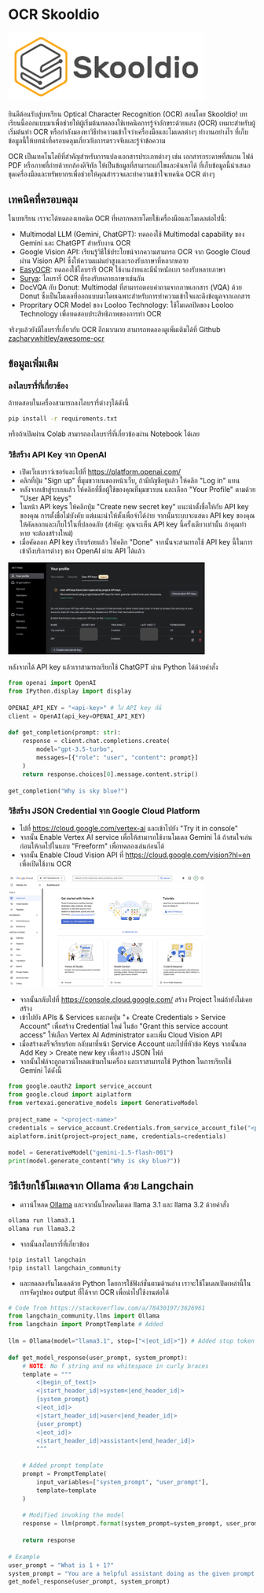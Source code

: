 # OCR Skooldio

<img width="400" src="assets/skooldio-logo.png">

ยินดีต้อนรับสู่บทเรียน Optical Character Recognition (OCR) สอนโดย Skooldio! บทเรียนนี้ออกแบบมาเพื่อช่วยให้ผู้เริ่มต้นทดลองใช้เทคนิคการรู้จำอักขระด้วยแสง (OCR)
เหมาะสำหรับผู้เริ่มต้นทำ OCR หรือกำลังมองหาวิธีทำความเข้าใจว่าเครื่องมือและโมเดลต่างๆ ทำงานอย่างไร ที่เก็บข้อมูลนี้ให้บทนำที่ครอบคลุมเกี่ยวกับการตรวจจับและรู้จำข้อความ

OCR เป็นเทคโนโลยีที่สำคัญสำหรับการแปลงเอกสารประเภทต่างๆ เช่น เอกสารกระดาษที่สแกน ไฟล์ PDF หรือภาพที่ถ่ายด้วยกล้องดิจิทัล ให้เป็นข้อมูลที่สามารถแก้ไขและค้นหาได้
ที่เก็บข้อมูลนี้นำเสนอชุดเครื่องมือและทรัพยากรเพื่อช่วยให้คุณสำรวจและทำความเข้าใจเทคนิค OCR ต่างๆ

## เทคนิคที่ครอบคลุม

ในบทเรียน เราจะได้ทดลองเทคนิค OCR ที่หลากหลายโดยใช้เครื่องมือและโมเดลต่อไปนี้:

- Multimodal LLM (Gemini, ChatGPT): ทดลองใช้ Multimodal capability ของ Gemini และ ChatGPT สำหรับงาน OCR
- Google Vision API: เรียนรู้วิธีใช้ประโยชน์จากความสามารถ OCR จาก Google Cloud ผ่าน Vision API ซึ่งให้ความแม่นยำสูงและรองรับภาษาที่หลากหลาย
- [EasyOCR](https://github.com/JaidedAI/EasyOCR): ทดลองใช้ไลบรารี OCR ใช้งานง่ายและมีน้ำหนักเบา รองรับหลายภาษา
- [Surya](https://github.com/VikParuchuri/surya): ไลบรารี่ OCR ที่รองรับหลายภาษาเช่นกัน
- DocVQA กับ Donut: Multimodal ที่สามารถตอบคำถามจากภาพเอกสาร (VQA) ด้วย Donut ซึ่งเป็นโมเดลที่ออกแบบมาโดยเฉพาะสำหรับการทำความเข้าใจและดึงข้อมูลจากเอกสาร
- Propritary OCR Model ของ Looloo Technology: ใช้โมเดลปิดของ Looloo Technology เพื่อทดสอบประสิทธิภาพของการทำ OCR

จริงๆแล้วยังมีไลบรารี่เกี่ยวกับ OCR อีกมากมาย สามารถทดลองดูเพิ่มเติมได้ที่ Github [zacharywhitley/awesome-ocr](https://github.com/zacharywhitley/awesome-ocr)

## ข้อมูลเพิ่มเติม

### ลงไลบรารี่ที่เกี่ยวข้อง

ถ้าทดสอบในเครื่องสามารถลงไลบรารี่ต่างๆได้ดังนี้

```sh
pip install -r requirements.txt
```

หรือถ้าเปิดผ่าน Colab สามารถลงไลบรารี่ที่เกี่ยวข้องผ่าน Notebook ได้เลย

### วิธีสร้าง API Key จาก OpenAI

- เปิดเว็บเบราว์เซอร์และไปที่ https://platform.openai.com/
- คลิกที่ปุ่ม "Sign up" ที่มุมขวาบนของหน้าเว็บ, ถ้ามีบัญชีอยู่แล้ว ให้คลิก "Log in" แทน
- หลังจากเข้าสู่ระบบแล้ว ให้คลิกที่ชื่อผู้ใช้ของคุณที่มุมขวาบน และเลือก "Your Profile" ตามด้วย "User API keys"
- ในหน้า API keys ให้คลิกปุ่ม "Create new secret key" แนะนำตั้งชื่อให้กับ API key ของคุณ การตั้งชื่อไม่บังคับ แต่แนะนำให้ตั้งเพื่อจำได้ง่าย จากนั้นระบบจะแสดง API key ของคุณ ให้คัดลอกและเก็บไว้ในที่ปลอดภัย (สำคัญ: คุณจะเห็น API key นี้ครั้งเดียวเท่านั้น ถ้าคุณทำหาย จะต้องสร้างใหม่)
- เมื่อคัดลอก API key เรียบร้อยแล้ว ให้คลิก "Done" จากนั้นจะสามารถใช้ API key นี้ในการเข้าถึงบริการต่างๆ ของ OpenAI ผ่าน API ได้แล้ว

<img width="400" src="assets/chatgpt.png">

หลังจากได้ API key แล้วเราสามารถเรียกใช้ ChatGPT ผ่าน Python ได้ด้วยคำสั่ง

```py
from openai import OpenAI
from IPython.display import display

OPENAI_API_KEY = "<api-key>" # ใส่ API key ที่นี่
client = OpenAI(api_key=OPENAI_API_KEY)

def get_completion(prompt: str):
    response = client.chat.completions.create(
        model="gpt-3.5-turbo",
        messages=[{"role": "user", "content": prompt}]
    )
    return response.choices[0].message.content.strip()

get_completion("Why is sky blue?")
```

### วิธีสร้าง JSON Credential จาก Google Cloud Platform

- ไปที่ https://cloud.google.com/vertex-ai และเข้าไปยัง "Try it in console"
- จากนั้น Enable Vertex AI service เพื่อให้สามารถใช้งานโมเดล Gemini ได้ ถ้าสนใจเล่นก่อนให้กดไปในแถบ "Freeform" เพื่อทดลองเล่นก่อนได้
- จากนั้น Enable Cloud Vision API ที่ https://cloud.google.com/vision?hl=en เพื่อเปิดใช้งาน OCR

<img width="400" src="assets/vertex_ai.png">

- จากนั้นกลับไปที่ https://console.cloud.google.com/ สร้าง Project ใหม่ถ้ายังไม่เคยสร้าง
- เข้าไปยัง APIs & Services และกดปุ่ม "+ Create Credentials > Service Account" เพื่อสร้าง Credential ใหม่ ในข้อ "Grant this service account access" ให้เลือก Vertex AI Administrator และเพิ่ม Cloud Vision API
- เมื่อสร้างเสร็จเรียบร้อย กลับมาที่หน้า Service Account และไปที่หัวข้อ Keys จากนั้นกด Add Key > Create new key เพื่อสร้าง JSON ไฟล์
- จากนั้นไฟล์จะถูกดาวน์โหลดเข้ามาในเครื่อง และเราสามารถใช้ Python ในการเรียกใช้ Gemini ได้ดังนี้

```py
from google.oauth2 import service_account
from google.cloud import aiplatform
from vertexai.generative_models import GenerativeModel

project_name = "<project-name>"
credentials = service_account.Credentials.from_service_account_file("<path-to-json>")
aiplatform.init(project=project_name, credentials=credentials)

model = GenerativeModel("gemini-1.5-flash-001")
print(model.generate_content("Why is sky blue?"))
```

## วิธีเรียกใช้โมเดลจาก Ollama ด้วย Langchain

- ดาวน์โหลด [Ollama](https://ollama.com/) และจากนั้นโหลดโมเดล llama 3.1 และ llama 3.2 ด้วยคำสั่ง

```sh
ollama run llama3.1
ollama run llama3.2
```

- จากนั้นลงไลบรารี่ที่เกี่ยวข้อง

```sh
!pip install langchain
!pip install langchain_community
```

- และทดลองรันโมเดลด้วย Python โดยการใช้ฟังก์ชั่นตามด้านล่าง เราจะใช้โมเดลเปิดเหล่านี้ในการจัดรูปของ output ที่ได้จาก OCR เพื่อนำไปใช้งานต่อได้

```py
# Code from https://stackoverflow.com/a/78430197/3626961
from langchain_community.llms import Ollama
from langchain import PromptTemplate # Added

llm = Ollama(model="llama3.1", stop=["<|eot_id|>"]) # Added stop token

def get_model_response(user_prompt, system_prompt):
    # NOTE: No f string and no whitespace in curly braces
    template = """
        <|begin_of_text|>
        <|start_header_id|>system<|end_header_id|>
        {system_prompt}
        <|eot_id|>
        <|start_header_id|>user<|end_header_id|>
        {user_prompt}
        <|eot_id|>
        <|start_header_id|>assistant<|end_header_id|>
        """

    # Added prompt template
    prompt = PromptTemplate(
        input_variables=["system_prompt", "user_prompt"],
        template=template
    )

    # Modified invoking the model
    response = llm(prompt.format(system_prompt=system_prompt, user_prompt=user_prompt))

    return response

# Example
user_prompt = "What is 1 + 1?"
system_prompt = "You are a helpful assistant doing as the given prompt."
get_model_response(user_prompt, system_prompt)
```
